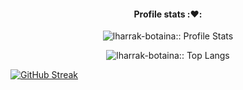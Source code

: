<h4 align="center">Profile stats :❤️:</h4>
<p align="center"><img src="https://github-readme-stats.vercel.app/api?username=lharrak-botaina&show_icons=true&theme=dracula" alt="lharrak-botaina:: Profile Stats" /></p>

<p align="center"><img src="https://github-readme-stats.vercel.app/api/top-langs/?username=lharrak-botaina&langs_count=10&theme=dracula&layout=compact" alt="lharrak-botaina:: Top Langs" /></p>

[![GitHub Streak](https://github-readme-streak-stats.herokuapp.com/?user=lharrak-botaina)](https://git.io/streak-stats)

